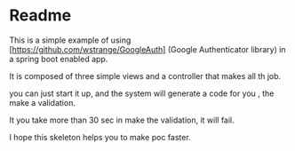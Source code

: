 # Readme
This is a simple example of using [https://github.com/wstrange/GoogleAuth] (Google Authenticator library) in a spring boot
enabled app.

It is composed of three simple views and a controller that makes all th job.

you can just start it up, and the system will generate a code for you , the make a validation.

It you take more than 30 sec in make the validation, it will fail.

I hope this skeleton helps you to make poc faster.

 